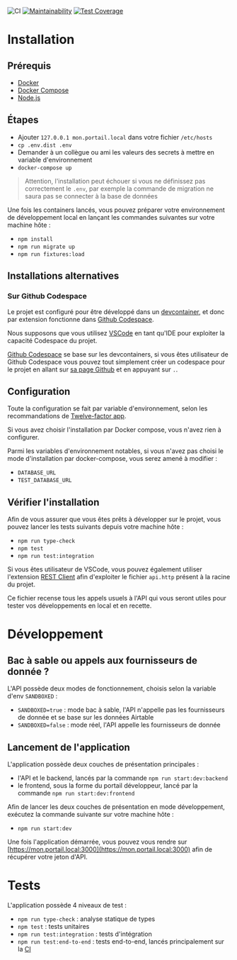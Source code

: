 ![CI](https://github.com/betagouv/api-particulier-monolith/actions/workflows/test.yml/badge.svg)
[![Maintainability](https://api.codeclimate.com/v1/badges/3df2ced309795305856f/maintainability)](https://codeclimate.com/github/betagouv/api-particulier-monolith/maintainability)
[![Test Coverage](https://api.codeclimate.com/v1/badges/3df2ced309795305856f/test_coverage)](https://codeclimate.com/github/betagouv/api-particulier-monolith/test_coverage)

# Installation

## Prérequis

- [Docker](https://www.docker.com/community-edition)
- [Docker Compose](https://docs.docker.com/compose/install/)
- [Node.js](https://nodejs.org/en/)

## Étapes

- Ajouter `127.0.0.1 mon.portail.local` dans votre fichier `/etc/hosts`
- `cp .env.dist .env`
- Demander à un collègue ou ami les valeurs des secrets à mettre en variable d'environnement
- `docker-compose up`

> Attention, l'installation peut échouer si vous ne définissez pas correctement le `.env`, par exemple la commande de migration ne saura pas se connecter à la base de données

Une fois les containers lancés, vous pouvez préparer votre environnement de développement local en lançant les commandes suivantes sur votre machine hôte :
- `npm install`
- `npm run migrate up`
- `npm run fixtures:load`

## Installations alternatives

### Sur Github Codespace

Le projet est configuré pour être développé dans un [devcontainer](https://code.visualstudio.com/docs/remote/containers), et donc par extension fonctionne dans [Github Codespace](https://github.com/features/codespaces).

Nous supposons que vous utilisez [VSCode](https://code.visualstudio.com/) en tant qu'IDE pour exploiter la capacité Codespace du projet.

[Github Codespace](https://github.com/features/codespaces) se base sur les devcontainers, si vous êtes utilisateur de Github Codespace vous pouvez tout simplement créer un codespace pour le projet en allant sur [sa page Github](https://github.com/betagouv/api-particulier) et en appuyant sur `.`.

## Configuration

Toute la configuration se fait par variable d'environnement, selon les recommandations de [Twelve-factor app](https://12factor.net/fr/).

Si vous avez choisir l'installation par Docker compose, vous n'avez rien à configurer.

Parmi les variables d'environnement notables, si vous n'avez pas choisi le mode d'installation par docker-compose, vous serez amené à modifier :
- `DATABASE_URL`
- `TEST_DATABASE_URL`

## Vérifier l'installation

Afin de vous assurer que vous êtes prêts à développer sur le projet, vous pouvez lancer les tests suivants depuis votre machine hôte :
- `npm run type-check`
- `npm test`
- `npm run test:integration`

Si vous êtes utilisateur de VSCode, vous pouvez également utiliser l'extension [REST Client](https://marketplace.visualstudio.com/items?itemName=humao.rest-client) afin d'exploiter le fichier `api.http` présent à la racine du projet.

Ce fichier recense tous les appels usuels à l'API qui vous seront utiles pour tester vos développements en local et en recette.

# Développement

## Bac à sable ou appels aux fournisseurs de donnée ?

L'API possède deux modes de fonctionnement, choisis selon la variable d'env `SANDBOXED` :
- `SANDBOXED=true` : mode bac à sable, l'API n'appelle pas les fournisseurs de donnée et se base sur les données Airtable
- `SANDBOXED=false` : mode réel, l'API appelle les fournisseurs de donnée

## Lancement de l'application

L'application possède deux couches de présentation principales :
- l'API et le backend, lancés par la commande `npm run start:dev:backend`
- le frontend, sous la forme du portail développeur, lancé par la commande `npm run start:dev:frontend`

Afin de lancer les deux couches de présentation en mode développement, exécutez la commande suivante sur votre machine hôte :
- `npm run start:dev`

Une fois l'application démarrée, vous pouvez vous rendre sur [https://mon.portail.local:3000](https://mon.portail.local:3000) afin de récupérer votre jeton d'API.

# Tests

L'application possède 4 niveaux de test :
- `npm run type-check` : analyse statique de types
- `npm test` : tests unitaires
- `npm run test:integration` : tests d'intégration
- `npm run test:end-to-end` : tests end-to-end, lancés principalement sur la [CI](https://github.com/betagouv/api-particulier/actions)
